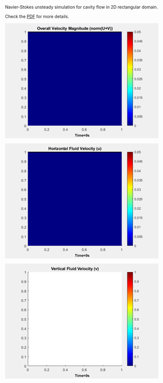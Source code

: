
Navier-Stokes unsteady simulation for cavity flow in 2D rectangular domain.


Check the [PDF](https://github.com/auralius/numerical-methods-with-matlab/blob/main/numerical_methods_for_complex_systems.pdf) for more details.


![alt text](https://github.com/auralius/numerical-methods-with-matlab/blob/main/unsteady_navier_stokes/norm_uv.gif?raw=true)


![alt text](https://github.com/auralius/numerical-methods-with-matlab/blob/main/unsteady_navier_stokes/u.gif?raw=true)


![alt text](https://github.com/auralius/numerical-methods-with-matlab/blob/main/unsteady_navier_stokes/v.gif?raw=true)

